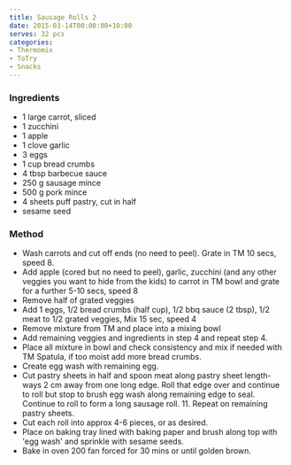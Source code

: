 ```yaml
---
title: Sausage Rolls 2
date: 2015-03-14T00:00:00+10:00
serves: 32 pcs
categories:
- Thermomix
- ToTry
- Snacks
---
```










### Ingredients

* 1 large carrot, sliced
* 1 zucchini
* 1 apple
* 1 clove garlic
* 3 eggs
* 1 cup bread crumbs
* 4 tbsp barbecue sauce
* 250 g sausage mince
* 500 g pork mince
* 4 sheets puff pastry, cut in half
* sesame seed

### Method

* Wash  carrots and cut off ends (no need to peel). Grate in TM 10 secs, speed 8.
* Add apple (cored but no need to peel), garlic, zucchini (and any other veggies you want to hide from the kids) to carrot in TM bowl and grate for a further 5-10 secs, speed 8
* Remove half of grated veggies
* Add 1 eggs, 1/2 bread crumbs (half cup), 1/2 bbq sauce (2 tbsp), 1/2 meat to 1/2 grated veggies, Mix 15 sec, speed 4
* Remove mixture from TM and place into a mixing bowl
* Add remaining veggies and ingredients in step 4 and repeat step 4.
* Place all mixture in bowl and check consistency and mix if needed with TM Spatula, if too moist add more bread crumbs.
* Create egg wash with remaining egg.
* Cut pastry sheets in half and spoon meat along pastry sheet length-ways 2 cm away from one long edge. Roll that edge over and continue to roll but stop to brush egg wash along remaining edge to seal. Continue to roll to form a long sausage roll. 11. Repeat on remaining pastry sheets.
* Cut each roll into approx 4-6 pieces, or as desired.
* Place on baking tray lined with baking paper and brush along top with 'egg wash' and sprinkle with sesame seeds.
* Bake in oven 200 fan forced for 30 mins or until golden brown.
